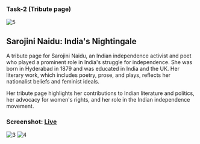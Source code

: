 ### Task-2 (Tribute page)

![5](https://user-images.githubusercontent.com/91784120/228565849-7020a5b4-d5c6-410d-8ceb-0c5b625caec1.png)


## Sarojini Naidu: India's Nightingale

A tribute page for Sarojini Naidu, an Indian independence activist and poet who played a prominent role in India's struggle for independence. She was born in Hyderabad in 1879 and was educated in India and the UK. Her literary work, which includes poetry, prose, and plays, reflects her nationalist beliefs and feminist ideals.

Her tribute page highlights her contributions to Indian literature and politics, her advocacy for women's rights, and her role in the Indian independence movement. 

### Screenshot: [Live](https://madasudeepika.github.io/OIBSIP/TASK-2/index.html)


![3](https://user-images.githubusercontent.com/91784120/228565507-7c028b2c-96f9-40d3-83ac-03e586485e80.png)
![4](https://user-images.githubusercontent.com/91784120/228565537-27f29e0f-5fb7-44d3-a842-a3bf85827220.png)
